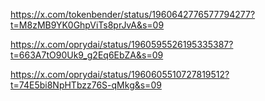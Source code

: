 https://x.com/tokenbender/status/1960642776577794277?t=M8zMB9YK0GhpViTs8prJvA&s=09

https://x.com/oprydai/status/1960595526195335387?t=663A7tO90Uk9_g2Eq6EbZA&s=09

https://x.com/oprydai/status/1960605510727819512?t=74E5bi8NpHTbzz76S-qMkg&s=09